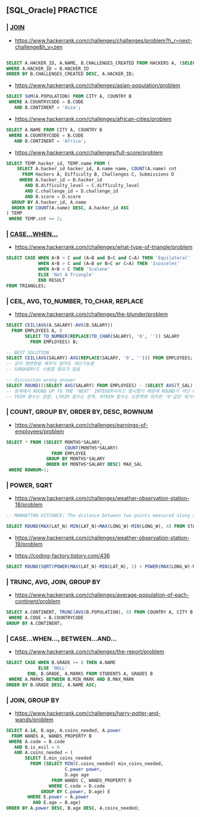 ## [SQL_Oracle] PRACTICE

### | [JOIN](https://goddaehee.tistory.com/62)

- https://www.hackerrank.com/challenges/challenges/problem?h_r=next-challenge&h_v=zen
```sql

SELECT A.HACKER_ID, A.NAME, B.CHALLENGES_CREATED FROM HACKERS A, (SELECT COUNT(HACKER_ID) CHALLENGES_CREATED, HACKER_ID FROM CHALLENGES GROUP BY HACKER_ID) B
WHERE A.HACKER_ID = B.HACKER_ID
ORDER BY B.CHALLENGES_CREATED DESC, A.HACKER_ID;
```

- https://www.hackerrank.com/challenges/asian-population/problem
```sql
SELECT SUM(A.POPULATION) FROM CITY A, COUNTRY B
 WHERE A.COUNTRYCODE = B.CODE
   AND B.CONTINENT = 'Asia';
```

- https://www.hackerrank.com/challenges/african-cities/problem
```sql
SELECT A.NAME FROM CITY A, COUNTRY B
 WHERE A.COUNTRYCODE = B.CODE
   AND B.CONTINENT = 'Africa';
```

- https://www.hackerrank.com/challenges/full-score/problem
```sql
SELECT TEMP.hacker_id, TEMP.name FROM (
    SELECT A.hacker_id hacker_id, A.name name, COUNT(A.name) cnt
      FROM Hackers A, Difficulty B, Challenges C, Submissions D
     WHERE A.hacker_id = D.hacker_id
       AND B.difficulty_level = C.difficulty_level
       AND C.challenge_id = D.challenge_id
       AND B.score = D.score
  GROUP BY A.hacker_id, A.name
  ORDER BY COUNT(A.name) DESC, A.hacker_id ASC
) TEMP
 WHERE TEMP.cnt >= 2;
```

### | [CASE...WHEN...](https://aljjabaegi.tistory.com/15)

- https://www.hackerrank.com/challenges/what-type-of-triangle/problem
```sql
SELECT CASE WHEN A+B > C and (A=B and B=C and C=A) THEN 'Equilateral'
            WHEN A+B > C and (A=B or B=C or C=A) THEN 'Isosceles'
            WHEN A+B > C THEN 'Scalene'
            ELSE 'Not A Triangle'
            END RESULT
FROM TRIANGLES;
```

### | CEIL, AVG, TO_NUMBER, TO_CHAR, REPLACE

- https://www.hackerrank.com/challenges/the-blunder/problem
```sql
SELECT CEIL(AVG(A.SALARY)-AVG(B.SALARY))
  FROM EMPLOYEES A, (
       SELECT TO_NUMBER(REPLACE(TO_CHAR(SALARY), '0', '')) SALARY
         FROM EMPLOYEES) B;

-- BEST SOLUTION
SELECT CEIL(AVG(SALARY)-AVG(REPLACE(SALARY, '0', ''))) FROM EMPLOYEES;
-- 굳이 형변환을 해주지 않아도 계산가능함
-- SUBQUERY도 사용할 필요가 없음

-- discussion wrong answer
SELECT ROUND(((SELECT AVG(SALARY) FROM EMPLOYEES) - (SELECT AVG(T_SAL) FROM (SELECT TRIM('0' FROM SALARY) AS T_SAL FROM EMPLOYEES) AS TEMP)),0) AS TOTAL_COUNT;
-- 문제에서 ROUND UP TO THE 'NEXT' INTEGER이라고 명시했기 때문에 ROUND가 아닌 CEIL 함수를 사용해야 한다.
-- TRIM 함수는 양끝, LTRIM 함수는 왼쪽, RTRIM 함수는 오른쪽에 위치한 '0'값만 제거하므로 사이에 위치한 '0'은 제거해주지 않는다. (링크참고: https://gent.tistory.com/194)
```

### | COUNT, GROUP BY, ORDER BY, DESC, ROWNUM

- https://www.hackerrank.com/challenges/earnings-of-employees/problem
```sql
SELECT * FROM (SELECT MONTHS*SALARY, 
                      COUNT(MONTHS*SALARY)
                 FROM EMPLOYEE
               GROUP BY MONTHS*SALARY
               ORDER BY MONTHS*SALARY DESC) MAX_SAL
 WHERE ROWNUM=1;
```

### | POWER, SQRT

- https://www.hackerrank.com/challenges/weather-observation-station-18/problem
```SQL
-- MANHATTAN DISTANCE: The distance between two points measured along axes at right angles. In a plane with p1 at (x1, y1) and p2 at (x2, y2), it is |x1 - x2| + |y1 - y2|.

SELECT ROUND(MAX(LAT_N)-MIN(LAT_N)+MAX(LONG_W)-MIN(LONG_W), 4) FROM STATION;
```
- https://www.hackerrank.com/challenges/weather-observation-station-19/problem

- https://coding-factory.tistory.com/436
```sql
SELECT ROUND(SQRT(POWER(MAX(LAT_N)-MIN(LAT_N), 2) + POWER(MAX(LONG_W)-MIN(LONG_W), 2)), 4) FROM STATION;
```

### | TRUNC, AVG, JOIN, GROUP BY

- https://www.hackerrank.com/challenges/average-population-of-each-continent/problem
```SQL
SELECT A.CONTINENT, TRUNC(AVG(B.POPULATION), 0) FROM COUNTRY A, CITY B
 WHERE A.CODE = B.COUNTRYCODE
GROUP BY A.CONTINENT;
```

### | CASE...WHEN..., BETWEEN...AND...

- https://www.hackerrank.com/challenges/the-report/problem
```SQL
SELECT CASE WHEN B.GRADE >= 8 THEN A.NAME
            ELSE 'NULL'
        END, B.GRADE, A.MARKS FROM STUDENTS A, GRADES B
 WHERE A.MARKS BETWEEN B.MIN_MARK AND B.MAX_MARK
ORDER BY B.GRADE DESC, A.NAME ASC;
```

### | JOIN, GROUP BY

- https://www.hackerrank.com/challenges/harry-potter-and-wands/problem
```SQL
SELECT A.id, B.age, A.coins_needed, A.power
  FROM WANDS A, WANDS_PROPERTY B
 WHERE A.code = B.code
   AND B.is_evil = 0
   AND A.coins_needed = (
       SELECT E.min_coins_needed
         FROM (SELECT MIN(C.coins_needed) min_coins_needed, 
                      C.power power, 
                      D.age age
                 FROM WANDS C, WANDS_PROPERTY D
                WHERE C.code = D.code
             GROUP BY C.power, D.age) E
        WHERE E.power = A.power
          AND E.age = B.age)
ORDER BY A.power DESC, B.age DESC, A.coins_needed;
```



